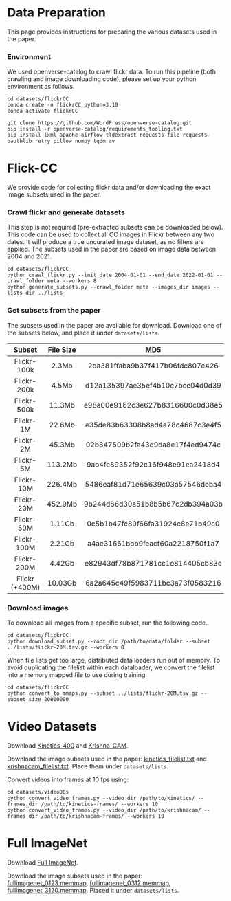 # Data Preparation
This page provides instructions for preparing the various datasets used in the paper. 

### Environment
We used openverse-catalog to crawl flickr data. To run this pipeline (both crawling and image downloading code), please set up your python environment as follows.
```
cd datasets/flickrCC
conda create -n flickrCC python=3.10
conda activate flickrCC

git clone https://github.com/WordPress/openverse-catalog.git
pip install -r openverse-catalog/requirements_tooling.txt
pip install lxml apache-airflow tldextract requests-file requests-oauthlib retry pillow numpy tqdm av
```

# Flick-CC
We provide code for collecting flickr data and/or downloading the exact image subsets used in the paper.

### Crawl flickr and generate datasets
This step is not required (pre-extracted subsets can be downloaded below).
This code can be used to collect all CC images in Flickr between any two dates.
It will produce a true uncurated image dataset, as no filters are applied.
The subsets used in the paper are based on image data between 2004 and 2021.
```
cd datasets/flickrCC
python crawl_flickr.py --init_date 2004-01-01 --end_date 2022-01-01 --crawl_folder meta --workers 8
python generate_subsets.py --crawl_folder meta --images_dir images --lists_dir ../lists
```

### Get subsets from the paper
The subsets used in the paper are available for download.
Download one of the subsets below, and place it under `datasets/lists`.

|     Subset     | File Size |                MD5               |                                            Link                                            |
|:--------------:|:---------:|:--------------------------------:|:------------------------------------------------------------------------------------------:|
|  Flickr-100k   |   2.3Mb   | 2da381ffaba9b37f417b06fdc807e426 | [link](https://drive.google.com/file/d/1M1NAxkDvlf0Lpxvq2FqrgNSeTMz0JL2Y/view?usp=sharing) |
|  Flickr-200k   |   4.5Mb   | d12a135397ae35ef4b10c7bcc04d0d39 | [link](https://drive.google.com/file/d/1M1NAxkDvlf0Lpxvq2FqrgNSeTMz0JL2Y/view?usp=sharing) |
|  Flickr-500k   |  11.3Mb   | e98a00e9162c3e627b8316600c0d38e5 | [link](https://drive.google.com/file/d/1H49Ua7uorj6CCVutFqrlPB9l5djaSpc0/view?usp=sharing) |
|   Flickr-1M    |  22.6Mb   | e35de83b63308b8ad4a78c4667c3e4f5 | [link](https://drive.google.com/file/d/1YK9x9KLPr_v_Doq7NqmPMZDxodG8wYEI/view?usp=sharing) |
|   Flickr-2M    |  45.3Mb   | 02b847509b2fa43d9da8e17f4ed9474c | [link](https://drive.google.com/file/d/1w8GSMXgft0d0seZgyXdUdJu_gKu9qEdW/view?usp=sharing) |
|   Flickr-5M    |  113.2Mb  | 9ab4fe89352f92c16f948e91ea2418d4 | [link](https://drive.google.com/file/d/11PyaJgdF1oTDJs6kq6gqSwI4B1xg9ccD/view?usp=sharing) |
|   Flickr-10M   |  226.4Mb  | 5486eaf81d71e65639c03a57546deba4 | [link](https://drive.google.com/file/d/1oiIvHMuOJnOsRWysLaj1eM1ePuci-FyU/view?usp=sharing) |
|   Flickr-20M   |  452.9Mb  | 9b244d66d30a51b8b5b67c2db394a03b | [link](https://drive.google.com/file/d/1Fai4qFXQhjnycSIYPQSabSLV6rNvNS-n/view?usp=sharing) |
|   Flickr-50M   |  1.11Gb   | 0c5b1b47fc80f66fa31924c8e71b49c0 | [link](https://drive.google.com/file/d/1VJdOaZQ2dTmhlt2vIlQsss3MdPIPqs8A/view?usp=sharing) |
|  Flickr-100M   |  2.21Gb   | a4ae31661bbb9feacf60a2218750f1a7 | [link](https://drive.google.com/file/d/1r0WJDmCA7KYscdR9nOXO2Ej8uTbvXlWK/view?usp=sharing) |
|  Flickr-200M   |  4.42Gb   | e82943df78b871781cc1e814405cb83c | [link](https://drive.google.com/file/d/1_1j1s1TO7sncIBRpadr-SUm4fQ9WAv1R/view?usp=sharing) |
| Flickr (+400M) |  10.03Gb  | 6a2a645c49f5983711bc3a73f0583216 | [link](https://drive.google.com/file/d/13Sa4jjOrz78xE5ZoOZY3qTuJP7k929A6/view?usp=sharing) |

### Download images
To download all images from a specific subset, run the following code.
```
cd datasets/flickrCC
python download_subset.py --root_dir /path/to/data/folder --subset ../lists/flickr-20M.tsv.gz --workers 8
```
When file lists get too large, distributed data loaders run out of memory.
To avoid duplicating the filelist within each dataloader, we convert the filelist into a memory mapped file to use during training. 
```
cd datasets/flickrCC
python convert_to_mmaps.py --subset ../lists/flickr-20M.tsv.gz --subset_size 20000000
```

# Video Datasets
Download [Kinetics-400](https://github.com/cvdfoundation/kinetics-dataset) and [Krishna-CAM](https://krsingh.cs.ucdavis.edu/krishna_files/papers/krishnacam/krishnacam.html).

Download the image subsets used in the paper: [kinetics_filelist.txt](https://drive.google.com/file/d/1rYJu0dcvrqq64jV8hJsZJgvsp3B4tf1Y/view?usp=sharing) and [krishnacam_filelist.txt](https://drive.google.com/file/d/1_J3yxrp70bEqF7W7d7qgPrR0qGpJrOOr/view?usp=sharing). Place them under `datasets/lists`. 

Convert videos into frames at 10 fps using:
```
cd datasets/videoDBs
python convert_video_frames.py --video_dir /path/to/kinetics/ --frames_dir /path/to/kinetics-frames/ --workers 10
python convert_video_frames.py --video_dir /path/to/krishnacam/ --frames_dir /path/to/krishnacam-frames/ --workers 10
```

# Full ImageNet
Download [Full ImageNet](https://www.image-net.org/download.php).

Download the image subsets used in the paper: [fullimagenet_0123.memmap](https://drive.google.com/file/d/1w-rPvbknYscHDVMaldI3rtgHH7ake8Fk/view?usp=sharing), [fullimagenet_0312.memmap](https://drive.google.com/file/d/1NKUY3NxcKPvnymUN4sM3TJCqXFKSJdNK/view?usp=sharing), [fullimagenet_3120.memmap](https://drive.google.com/file/d/1rYJu0dcvrqq64jV8hJsZJgvsp3B4tf1Y/view?usp=sharing). Placed it under `datasets/lists`.
